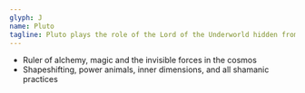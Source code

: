 ```yaml
---
glyph: J
name: Pluto
tagline: Pluto plays the role of the Lord of the Underworld hidden from view.
---
```


* Ruler of alchemy, magic and the invisible forces in the cosmos
* Shapeshifting, power animals, inner dimensions, and all shamanic practices